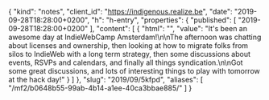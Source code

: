 {
  "kind": "notes",
  "client_id": "https://indigenous.realize.be",
  "date": "2019-09-28T18:28:00+0200",
  "h": "h-entry",
  "properties": {
    "published": [
      "2019-09-28T18:28:00+0200"
    ],
    "content": [
      {
        "html": "",
        "value": "It's been an awesome day at IndieWebCamp Amsterdam!\n\nThe afternoon was chatting about licenses and ownership, then looking at how to migrate folks from silos to IndieWeb with a long term strategy, then some discussions about events, RSVPs and calendars, and finally all things syndication.\n\nGot some great discussions, and lots of interesting things to play with tomorrow at the hack day!"
      }
    ]
  },
  "slug": "2019/09/5kfpd",
  "aliases": [
    "/mf2/b0648b55-99ab-4b14-a1ee-40ca3bbae885/"
  ]
}
